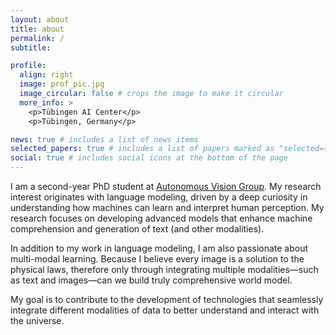 ```yaml
---
layout: about
title: about
permalink: /
subtitle: 

profile:
  align: right
  image: prof_pic.jpg
  image_circular: false # crops the image to make it circular
  more_info: >
    <p>Tübingen AI Center</p>
    <p>Tübingen, Germany</p>

news: true # includes a list of news items
selected_papers: true # includes a list of papers marked as "selected={true}"
social: true # includes social icons at the bottom of the page
---
```

I am a second-year PhD student at [Autonomous Vision Group](https://uni-tuebingen.de/en/fakultaeten/mathematisch-naturwissenschaftliche-fakultaet/fachbereiche/informatik/lehrstuehle/autonomous-vision/home/). My research interest originates with language modeling, driven by a deep curiosity in understanding how machines can learn and interpret human perception. My research focuses on developing advanced models that enhance machine comprehension and generation of text (and other modalities).

In addition to my work in language modeling, I am also passionate about multi-modal learning. Because I believe every image is a solution to the physical laws, therefore only through integrating multiple modalities—such as text and images—can we build truly comprehensive world model.

My goal is to contribute to the development of technologies that seamlessly integrate different modalities of data to better understand and interact with the universe.


